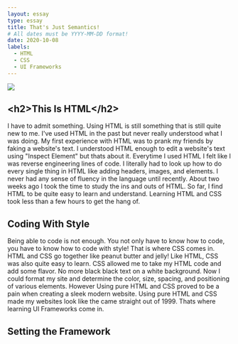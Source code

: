 ```yaml
---
layout: essay
type: essay
title: That's Just Semantics!
# All dates must be YYYY-MM-DD format!
date: 2020-10-08
labels:
  - HTML 
  - CSS
  - UI Frameworks
---
```

<img class="ui medium right floated rounded image" src="https://encrypted-tbn0.gstatic.com/images?q=tbn%3AANd9GcS6EKODL2DcrOyfG6ZaYjam9dfkG3mjepfrKw&usqp=CAU">

## &lt;h2&gt;This Is HTML&lt;&#47;h2&gt;
I have to admit something. Using HTML is still something that is still quite new to me. I've used HTML in the past but never really understood what I was doing. My first experience with HTML was to prank my friends by faking a website's text. I understood HTML enough to edit a website's text using "Inspect Element" but thats about it. Everytime I used HTML I felt like I was reverse engineering lines of code. I literally had to look up how to do every single thing in HTML like adding headers, images, and elements. I never had any sense of fluency in the language until recently. About two weeks ago I took the time to study the ins and outs of HTML. So far, I find HTML to be quite easy to learn and understand. Learning HTML and CSS took less than a few hours to get the hang of.
## Coding With Style
Being able to code is not enough. You not only have to know how to code, you have to know how to code with style! That is where CSS comes in. HTML and CSS go together like peanut butter and jelly! Like HTML, CSS was also quite easy to learn. CSS allowed me to take my HTML code and add some flavor. No more black black text on a white background. Now I could format my site and determine the color, size, spacing, and positioning of various elements. However Using pure HTML and CSS proved to be a pain when creating a sleek modern website. Using pure HTML and CSS made my websites look like the came straight out of 1999. Thats where learning UI Frameworks come in.
## Setting the Framework
